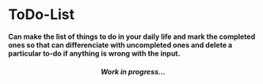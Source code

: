 # ToDo-List
**Can make the list of things to do in your daily life and mark the completed ones so that can differenciate with uncompleted ones and delete a particular to-do if anything is wrong with the input.**

<h5 align="center"> Work in progress... </h5>
